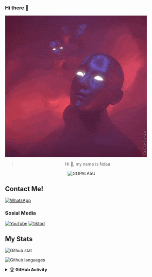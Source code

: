 ### Hi there 👋

<!--
**VarrelKun/VarrelKun** is a ✨ _special_ ✨ repository because its `README.md` (this file) appears on your GitHub profile.

Here are some ideas to get you started:

- 🔭 I’m currently working on ...
- 🌱 I’m currently learning ...
- 👯 I’m looking to collaborate on ...
- 🤔 I’m looking for help with ...
- 💬 Ask me about ...
- 📫 How to reach me: ...
- 😄 Pronouns: ...
- ⚡ Fun fact: ...
-->


<img align="center" height="auto" src="./c0570b3c54d77282be4086d15373c9d2.gif"/>

<div align="center">
        
> Hi :wave:, my name is Ndaa

</div>

<p align="center">
  <img src="http://readme-typing-svg.herokuapp.com?color=%230B80F7&center=true&vCenter=true&multiline=false&lines=Hello+there!.;My+name+is+GOPALA5U;Age:19;love:UrMom;Dislikes:Your+Lil+Shit(.;Thank+you+for+your+attention." alt="GOPALA5U">
</p>

## Contact Me!
[![WhatsApp](https://img.shields.io/badge/WhatsApp-25D366?style=for-the-badge&logo=whatsapp&logoColor=white)](https://wa.me/6288239928939)

### Sosial Media
[![YouTube](https://img.shields.io/badge/nxvall-red?style=for-the-badge&logo=youtube&logoColor=white)](https://youtube.com/nxvall)
[![tiktod](https://img.shields.io/badge/gpla5u-black?style=for-the-badge&logo=tiktok&logoColor=white)](https://tiktok.com/@erlandandaa)

## My Stats
![Github stat](https://github-readme-stats.vercel.app/api?username=nda22&theme=midnight-purple&show_icons=true) 

![Github languages](https://github-readme-stats.vercel.app/api/top-langs/?username=nda22&theme=midnight-purple)

<details>
    <summary>&#127942 <b>GitHub Activity</b></summary><br/>

![Metrics](https://metrics.lecoq.io/nda22?template=classic&repositories.forks=true&languages=1&languages.colors=github&languages.threshold=0%25&config.timezone=Asia%2FJakarta)

</details> 
